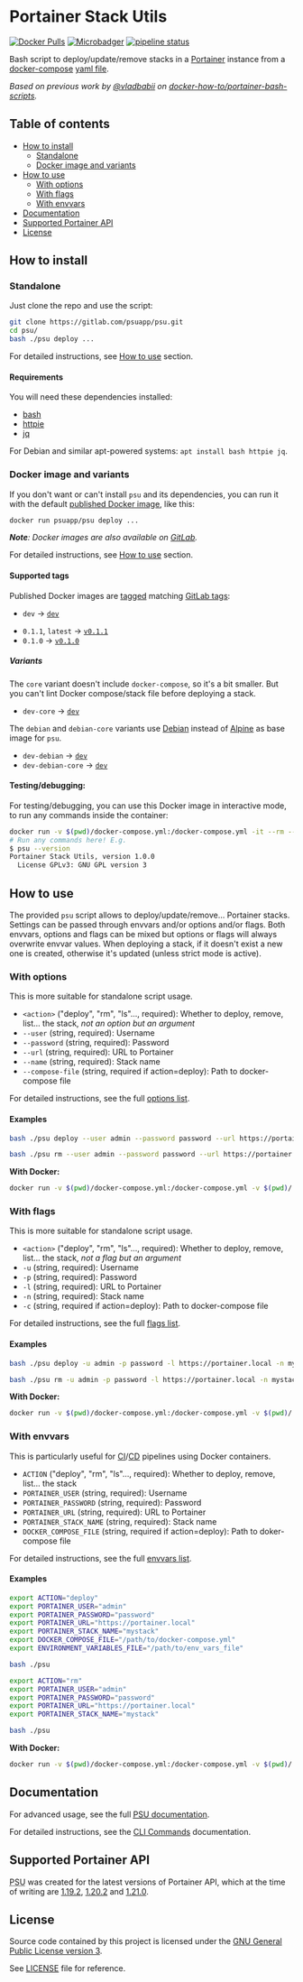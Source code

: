 <h1>Portainer Stack Utils</h1>
<div class="docsify-hidden">

[![Docker Pulls](https://img.shields.io/docker/pulls/psuapp/psu.svg)](https://hub.docker.com/r/psuapp/psu/)
[![Microbadger](https://images.microbadger.com/badges/image/psuapp/psu.svg)](http://microbadger.com/images/psuapp/psu "Image size")
[![pipeline status](https://gitlab.com/psuapp/psu/badges/master/pipeline.svg)](https://gitlab.com/psuapp/psu/commits/master)

Bash script to deploy/update/remove stacks in a [Portainer](https://portainer.io/) instance from a [docker-compose](https://docs.docker.com/compose) [yaml file](https://docs.docker.com/compose/compose-file).

_Based on previous work by [@vladbabii](https://github.com/vladbabii) on [docker-how-to/portainer-bash-scripts](https://github.com/docker-how-to/portainer-bash-scripts)._

<h2>Table of contents</h2>
<!-- Generated by https://github.com/mcpride/atom-mdtoc -->
<!-- MDTOC maxdepth:2 firsth1:2 numbering:0 flatten:0 bullets:1 updateOnSave:1 -->

- [How to install](#how-to-install)   
   - [Standalone](#standalone)   
   - [Docker image and variants](#docker-image-and-variants)   
- [How to use](#how-to-use)   
   - [With options](#with-options)   
   - [With flags](#with-flags)   
   - [With envvars](#with-envvars)   
- [Documentation](#documentation)   
- [Supported Portainer API](#supported-portainer-api)   
- [License](#license)   

<!-- /MDTOC -->
</div>

## How to install

### Standalone

Just clone the repo and use the script:

```bash
git clone https://gitlab.com/psuapp/psu.git
cd psu/
bash ./psu deploy ...
```

For detailed instructions, see [How to use](#how-to-use) section.

#### Requirements

You will need these dependencies installed:

- [bash](https://www.gnu.org/software/bash/)
- [httpie](https://httpie.org/)
- [jq](https://stedolan.github.io/jq/)

For Debian and similar apt-powered systems: `apt install bash httpie jq`.

### Docker image and variants

If you don't want or can't install `psu` and its dependencies, you can run it with the default [published Docker image](https://hub.docker.com/r/psuapp/psu), like this:
```bash
docker run psuapp/psu deploy ...
```
_**Note**: Docker images are also available on [GitLab](https://gitlab.com/psuapp/psu/container_registry)._

For detailed instructions, see [How to use](#how-to-use) section.

#### Supported tags

Published Docker images are [tagged](https://hub.docker.com/r/psuapp/psu/tags) matching [GitLab tags](https://gitlab.com/psuapp/psu/-/tags):

-	`dev` -> [`dev`](https://gitlab.com/psuapp/psu/-/tags/dev)
<!-- -	`1.1.0-alpha.1` -> [`v1.1.0-alpha.1`](https://gitlab.com/psuapp/psu/-/tags/v1.1.0-alpha.1) -->
<!-- -	`1`, `1.0`, `1.0.0`, `latest` -> [`v1.0.0`](https://gitlab.com/psuapp/psu/-/tags/v1.0.0) -->
-	`0.1.1`, `latest` -> [`v0.1.1`](https://gitlab.com/psuapp/psu/-/tags/v0.1.1)
-	`0.1.0` -> [`v0.1.0`](https://gitlab.com/psuapp/psu/-/tags/v0.1.0)

##### Variants

The `core` variant doesn't include `docker-compose`, so it's a bit smaller.
But you can't lint Docker compose/stack file before deploying a stack.
-	`dev-core` -> [`dev`](https://gitlab.com/psuapp/psu/-/tags/dev)
<!-- -	`1-core`, `1.0-core`, `1.0.0-core`, `core` -> [`v1.0.0`](https://gitlab.com/psuapp/psu/-/tags/v1.0.0) -->

The `debian` and `debian-core` variants use [Debian](https://www.debian.org) instead of [Alpine](https://alpinelinux.org/) as base image for `psu`.
-	`dev-debian` -> [`dev`](https://gitlab.com/psuapp/psu/-/tags/dev)
-	`dev-debian-core` -> [`dev`](https://gitlab.com/psuapp/psu/-/tags/dev)
<!-- -	`1-debian`, `1.0-debian`, `1.0.0-debian`, `debian` -> [`v1.0.0`](https://gitlab.com/psuapp/psu/-/tags/v1.0.0) -->
<!-- -	`1-debian-core`, `1.0-debian-core`, `1.0.0-debian-core`, `debian-core` -> [`v1.0.0`](https://gitlab.com/psuapp/psu/-/tags/v1.0.0) -->


#### Testing/debugging:

For testing/debugging, you can use this Docker image in interactive mode, to run any commands inside the container:
```bash
docker run -v $(pwd)/docker-compose.yml:/docker-compose.yml -it --rm --entrypoint bash psuapp/psu
# Run any commands here! E.g.
$ psu --version
Portainer Stack Utils, version 1.0.0
  License GPLv3: GNU GPL version 3
```

## How to use

The provided `psu` script allows to deploy/update/remove... Portainer stacks. Settings can be passed through envvars and/or options and/or flags. Both envvars, options and flags can be mixed but options or flags will always overwrite envvar values. When deploying a stack, if it doesn't exist a new one is created, otherwise it's updated (unless strict mode is active).

### With options

This is more suitable for standalone script usage.

- `<action>` ("deploy", "rm", "ls"..., required): Whether to deploy, remove, list... the stack, _not an option but an argument_
- `--user` (string, required): Username
- `--password` (string, required): Password
- `--url` (string, required): URL to Portainer
- `--name` (string, required): Stack name
- `--compose-file` (string, required if action=deploy): Path to docker-compose file

For detailed instructions, see the full [options list](docs/README.md#available-options).

#### Examples

```bash
bash ./psu deploy --user admin --password password --url https://portainer.local --name mystack --compose-file /path/to/docker-compose.yml --env-file /path/to/env_vars_file
```

```bash
bash ./psu rm --user admin --password password --url https://portainer.local --name mystack
```

**With Docker:**
```bash
docker run -v $(pwd)/docker-compose.yml:/docker-compose.yml -v $(pwd)/.env:/.env psuapp/psu deploy --user admin --password password --url https://portainer.local --name mystack --compose-file docker-compose.yml --env-file .env
```

### With flags

This is more suitable for standalone script usage.

- `<action>` ("deploy", "rm", "ls"..., required): Whether to deploy, remove, list... the stack, _not a flag but an argument_
- `-u` (string, required): Username
- `-p` (string, required): Password
- `-l` (string, required): URL to Portainer
- `-n` (string, required): Stack name
- `-c` (string, required if action=deploy): Path to docker-compose file

For detailed instructions, see the full [flags list](docs/README.md#available-options).

#### Examples

```bash
bash ./psu deploy -u admin -p password -l https://portainer.local -n mystack -c /path/to/docker-compose.yml -g /path/to/env_vars_file
```

```bash
bash ./psu rm -u admin -p password -l https://portainer.local -n mystack
```

**With Docker:**
```bash
docker run -v $(pwd)/docker-compose.yml:/docker-compose.yml -v $(pwd)/.env:/.env psuapp/psu deploy -u admin -p password -l https://portainer.local -n mystack -c docker-compose.yml -g .env
```

### With envvars

This is particularly useful for [CI](https://en.wikipedia.org/wiki/Continuous_integration)/[CD](https://en.wikipedia.org/wiki/Continuous_deployment) pipelines using Docker containers.

- `ACTION` ("deploy", "rm", "ls"..., required): Whether to deploy, remove, list... the stack
- `PORTAINER_USER` (string, required): Username
- `PORTAINER_PASSWORD` (string, required): Password
- `PORTAINER_URL` (string, required): URL to Portainer
- `PORTAINER_STACK_NAME` (string, required): Stack name
- `DOCKER_COMPOSE_FILE` (string, required if action=deploy): Path to doker-compose file

For detailed instructions, see the full [envvars list](docs/README.md#available-environment-variables).

#### Examples

```bash
export ACTION="deploy"
export PORTAINER_USER="admin"
export PORTAINER_PASSWORD="password"
export PORTAINER_URL="https://portainer.local"
export PORTAINER_STACK_NAME="mystack"
export DOCKER_COMPOSE_FILE="/path/to/docker-compose.yml"
export ENVIRONMENT_VARIABLES_FILE="/path/to/env_vars_file"

bash ./psu
```

```bash
export ACTION="rm"
export PORTAINER_USER="admin"
export PORTAINER_PASSWORD="password"
export PORTAINER_URL="https://portainer.local"
export PORTAINER_STACK_NAME="mystack"

bash ./psu
```

**With Docker:**
```bash
docker run -v $(pwd)/docker-compose.yml:/docker-compose.yml -v $(pwd)/.env:/.env -e ACTION="deploy" -e PORTAINER_USER="admin" -e PORTAINER_PASSWORD="password" -e PORTAINER_URL="https://portainer.local" -e PORTAINER_STACK_NAME="mystack" -e DOCKER_COMPOSE_FILE="docker-compose.yml" -e ENVIRONMENT_VARIABLES_FILE=".env" psuapp/psu
```

## Documentation

<div class="docsify-hidden">
For advanced usage, see the full <a href="https://psuapp.gitlab.io/psu/1-0-stable"><abbr title="Portainer Stack Utils">PSU</abbr> documentation</a>.
</div>

For detailed instructions, see the [CLI Commands](docs/README.md) documentation.

## Supported Portainer API

<abbr title="Portainer Stack Utils">PSU</abbr> was created for the latest versions of Portainer API, which at the time of writing are [1.19.2](https://app.swaggerhub.com/apis/deviantony/Portainer/1.19.2), [1.20.2](https://app.swaggerhub.com/apis/deviantony/Portainer/1.20.2) and [1.21.0](https://app.swaggerhub.com/apis/deviantony/Portainer/1.21.0).

## License

Source code contained by this project is licensed under the [GNU General Public License version 3](https://www.gnu.org/licenses/gpl-3.0.en.html).

See [LICENSE](LICENSE) file for reference.
